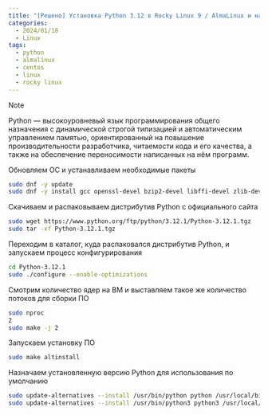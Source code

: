 ```yaml
---
title: "[Решено] Установка Python 3.12 в Rocky Linux 9 / AlmaLinux и назначаем его для использования по умолчанию"
categories:
  - 2024/01/18
  - Linux
tags:
  - python
  - almalinux
  - centos
  - linux
  - rocky linux
---
```


> [!NOTE]
> Python — высокоуровневый язык программирования общего назначения с динамической строгой типизацией и автоматическим управлением памятью, ориентированный на повышение производительности разработчика, читаемости кода и его качества, а также на обеспечение переносимости написанных на нём программ.

Обновляем ОС и устанавливаем необходимые пакеты
```sh
sudo dnf -y update
sudo dnf -y install gcc openssl-devel bzip2-devel libffi-devel zlib-devel wget make tar
```

Скачиваем и распаковываем дистрибутив Python с официального сайта
```sh
sudo wget https://www.python.org/ftp/python/3.12.1/Python-3.12.1.tgz
sudo tar -xf Python-3.12.1.tgz
```

Переходим в каталог, куда распаковался дистрибутив Python, и запускаем процесс конфигурирования
```sh
cd Python-3.12.1
sudo ./configure --enable-optimizations
```

Смотрим количество ядер на ВМ и выставляем такое же количество потоков для сборки ПО

```sh
sudo nproc
2
sudo make -j 2
```

Запускаем установку ПО
```sh
sudo make altinstall
```

Назначаем установленную версию Python для использования по умолчанию
```sh
sudo update-alternatives --install /usr/bin/python python /usr/local/bin/python3.12 20
sudo update-alternatives --install /usr/bin/python3 python3 /usr/local/bin/python3.12 20
```